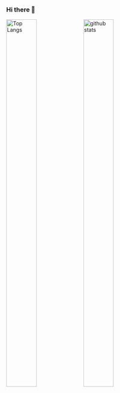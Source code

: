 ### Hi there 👋

<!--
**naosuke884/naosuke884** is a ✨ _special_ ✨ repository because its `README.md` (this file) appears on your GitHub profile.

Here are some ideas to get you started:

- 🔭 I’m currently working on ...
- 🌱 I’m currently learning ...
- 👯 I’m looking to collaborate on ...
- 🤔 I’m looking for help with ...
- 💬 Ask me about ...
- 📫 How to reach me: ...
- 😄 Pronouns: ...
- ⚡ Fun fact: ...
-->

<p align="left"> 
  <img alt="Top Langs" height="50%" width="40%" style="border-width:1px;" src="https://github-readme-stats.vercel.app/api/top-langs/?username=naosuke884&layout=compact&show_icons=true&theme=onedark" />
  <img alt="github stats" height="50%" width="40%" style="border-width:1px;" src="https://github-readme-stats.vercel.app/api?username=naosuke884&theme=onedark&show_icons=ture" />
</p>
